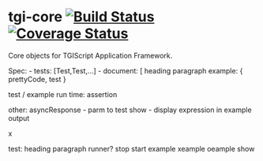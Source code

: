 tgi-core [![Build Status](https://travis-ci.org/tgicloud/tgi-core.svg?branch=master)](https://travis-ci.org/tgicloud/tgi-core)[![Coverage Status](https://coveralls.io/repos/tgicloud/tgi-core/badge.png?branch=master)](https://coveralls.io/r/tgicloud/tgi-core?branch=master)
========

Core objects for TGIScript Application Framework.



Spec:
    - tests: [Test,Test,...]
    - document: [
        heading
        paragraph
        example: { prettyCode, test }

test / example run time:
    assertion


other:
    asyncResponse - parm to test
    show - display expression in example output

 x





test:
    heading
    paragraph
    runner?
    stop
    start
    example xeample oeample
    show
